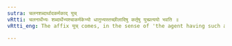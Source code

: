 ```yaml
---
sutra: चलनशब्दार्थादकर्मकाद् युच्
vRtti: चलनार्थेभ्यः शब्दार्थेभ्यश्चाकर्मकेभ्यो धातुभ्यस्तच्छीलादिषु कर्तृषु युच्प्रत्ययो भवति ॥
vRtti_eng: The affix युच् comes, in the sense of 'the agent having such a habit &c'. after intransitive verbs denoting 'motion' or 'sound'.

---
```

